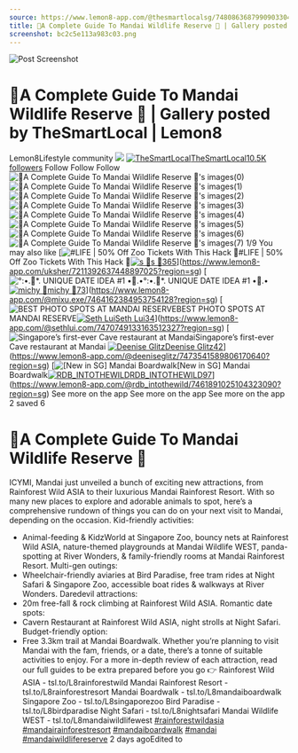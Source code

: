 ```yaml
---
source: https://www.lemon8-app.com/@thesmartlocalsg/7480863687990903304?region=sg
title: 🌴A Complete Guide To Mandai Wildlife Reserve 🐒 | Gallery posted by TheSmartLocal | Lemon8
screenshot: bc2c5e113a983c03.png
---
```



![Post Screenshot](bc2c5e113a983c03.png)
# 🌴A Complete Guide To Mandai Wildlife Reserve 🐒 | Gallery posted by TheSmartLocal | Lemon8
[](https://www.lemon8-app.com/feed/foryou?region=sg)
Lemon8Lifestyle community
[](https://www.lemon8-app.com/search/sug?region=sg)![](https://lemon8.onelink.me/FMQw?pid=website_direct&af_force_dp=false&af_dp=snssdk2657%3A%2F%2Farticle_detail_page%3Fgroup_id%3D7480863687990903304%26pid%3Dwebsite_direct&retargeting=true&ab_version=73512073&af_web_dp=https%3A%2F%2Fplay.google.com%2Fstore%2Fapps%2Fdetails%3Fid%3Dcom.bd.nproject&amp_extra=%7B%22seo_page_id%22%3A%22575257510735114176%22%2C%22traffic_type%22%3A%22website_direct%22%2C%22web_id%22%3A%227481734660428793351%22%2C%22enter_position%22%3A%22smart_banner%22%2C%22enter_page_id%22%3A%227480863687990903304%22%2C%22enter_page_type%22%3A%22article%22%7D)
[![TheSmartLocal](https://p16-lemon8-sign-sg.tiktokcdn.com/user-avatar-alisg/c2f2f25da4daee742356985d76160b28~tplv-sdweummd6v-shrink:120:0:q75.webp?lk3s=66c60501&source=feed_user&x-expires=1744588800&x-signature=q%2B2jR5Zolw%2B11RvWy7SeqzsgLLw%3D)](https://www.lemon8-app.com/@thesmartlocalsg?region=sg)[TheSmartLocal10.5K followers](https://www.lemon8-app.com/@thesmartlocalsg?region=sg)
Follow
Follow
Follow
![🌴A Complete Guide To Mandai Wildlife Reserve 🐒's images\(0\)](https://p16-lemon8-sign-sg.tiktokcdn.com/tos-alisg-v-a3e477-sg/o4AQgE8At3vInEufiAw0GVeMYstD9CFqU9qBKu~tplv-sdweummd6v-wap-logo-v1:QHRoZXNtYXJ0bG9jYWxzZw==:1080:0.webp?lk3s=66c60501&source=wap_large_logo_image&x-expires=1744588800&x-signature=nA9Slhe9Vvh37oNnJqkH06gtLnk%3D)
![🌴A Complete Guide To Mandai Wildlife Reserve 🐒's images\(1\)](https://p16-lemon8-sign-sg.tiktokcdn.com/tos-alisg-v-a3e477-sg/o4sitVyOnIUA9AB8uC0FXG3EQvDA9rEuqgf8eY~tplv-sdweummd6v-wap-logo-v1:QHRoZXNtYXJ0bG9jYWxzZw==:1080:0.webp?lk3s=66c60501&source=wap_large_logo_image&x-expires=1744588800&x-signature=KzXq%2FfNalhs0GMIkPi3tvXB5TXg%3D)
![🌴A Complete Guide To Mandai Wildlife Reserve 🐒's images\(2\)](https://p16-lemon8-sign-sg.tiktokcdn.com/tos-alisg-v-a3e477-sg/okfKuVqU0CBFvG0IAQuA8AEXs93g9nfYD9tiEG~tplv-sdweummd6v-wap-logo-v1:QHRoZXNtYXJ0bG9jYWxzZw==:1080:0.webp?lk3s=66c60501&source=wap_large_logo_image&x-expires=1744588800&x-signature=UVO3H6l1C70RoEUi9jCFUchqrl4%3D)
![🌴A Complete Guide To Mandai Wildlife Reserve 🐒's images\(3\)](https://p16-lemon8-sign-sg.tiktokcdn.com/tos-alisg-v-a3e477-sg/o0AwAfsYDBGnFAv9qiEuVJIe0CUQ92ug8qtA3E~tplv-sdweummd6v-wap-logo-v1:QHRoZXNtYXJ0bG9jYWxzZw==:1080:0.webp?lk3s=66c60501&source=wap_large_logo_image&x-expires=1744588800&x-signature=XDjWNBwAc87jdUjN91yODstwoEY%3D)
![🌴A Complete Guide To Mandai Wildlife Reserve 🐒's images\(4\)](https://p16-lemon8-sign-sg.tiktokcdn.com/tos-alisg-v-a3e477-sg/o4tG3BqvE8AQsAen4VUFE3u0ICYfCAri3gDu99~tplv-sdweummd6v-wap-logo-v1:QHRoZXNtYXJ0bG9jYWxzZw==:1080:0.webp?lk3s=66c60501&source=wap_large_logo_image&x-expires=1744588800&x-signature=Fg135hupMNELBu%2BgVvQGC5lRaIk%3D)
![🌴A Complete Guide To Mandai Wildlife Reserve 🐒's images\(5\)](https://p16-lemon8-sign-sg.tiktokcdn.com/tos-alisg-v-a3e477-sg/oIGEvuueI989U60CsiqDfB6t3qEFAAVgAgWnQY~tplv-sdweummd6v-wap-logo-v1:QHRoZXNtYXJ0bG9jYWxzZw==:1080:0.webp?lk3s=66c60501&source=wap_large_logo_image&x-expires=1744588800&x-signature=B%2Fk%2FtarcotnAKxYBJPL694qRpKI%3D)
![🌴A Complete Guide To Mandai Wildlife Reserve 🐒's images\(6\)](https://p16-lemon8-sign-sg.tiktokcdn.com/tos-alisg-v-a3e477-sg/oAGEvuueI989Ux0CsipDfB8t3qEFAAVgAbwnQY~tplv-sdweummd6v-wap-logo-v1:QHRoZXNtYXJ0bG9jYWxzZw==:1080:0.webp?lk3s=66c60501&source=wap_large_logo_image&x-expires=1744588800&x-signature=s%2Fs163dPjxCmB6AiKfDaZRe74kU%3D)
![🌴A Complete Guide To Mandai Wildlife Reserve 🐒's images\(7\)](https://p16-lemon8-sign-sg.tiktokcdn.com/tos-alisg-v-a3e477-sg/oIoJeEQr9SMAbyAZv1AdXXiD8zoAGPQ7ufIVif~tplv-sdweummd6v-wap-logo-v1:QHRoZXNtYXJ0bG9jYWxzZw==:1080:0.webp?lk3s=66c60501&source=wap_large_logo_image&x-expires=1744588800&x-signature=ODgt8jZg%2BKsj3b9oP2sI456V1bY%3D)
1/9
You may also like
[![#LIFE | 50% Off Zoo Tickets With This Hack 🐼](https://p16-lemon8-sign-sg.tiktokcdn.com/tos-alisg-v-a3e477-sg/828b09507d7548cba4ace21a1a298380~tplv-sdweummd6v-shrink:640:0:q50.webp?lk3s=66c60501&source=seo_middle_feed_list&x-expires=1773532800&x-signature=%2BzjH9hmhAMF%2FH5syKBsPnBgfuYA%3D)#LIFE | 50% Off Zoo Tickets With This Hack 🐼[![s 💐](https://p16-lemon8-sign-sg.tiktokcdn.com/user-avatar-alisg/181a890cdb74372e35ff70da26e5cfbf~tplv-sdweummd6v-shrink:120:0:q75.jpeg?lk3s=66c60501&source=feed_user&x-expires=1744588800&x-signature=wyuKN0FJcOrSjctScz9oorOEsRg%3D)s 💐365](https://www.lemon8-app.com/uksher?region=sg)](https://www.lemon8-app.com/uksher/7211392637448897025?region=sg)
[![°:•.🐠*. UNIQUE DATE IDEA #1 •🪸.•](https://p16-lemon8-sign-sg.tiktokcdn.com/tos-alisg-v-a3e477-sg/oQUBVA2AiC4AIGigzkuEnCwfHQ02C0eyWEBikv~tplv-sdweummd6v-shrink:640:0:q50.webp?lk3s=66c60501&source=seo_middle_feed_list&x-expires=1773532800&x-signature=ZCAfLLJUWg1ab%2FWo4MVCHMoHW%2FQ%3D)°:•.🐠*. UNIQUE DATE IDEA #1 •🪸.•[![michy 🍓](https://p16-lemon8-sign-sg.tiktokcdn.com/user-avatar-alisg/ca3a2d6f3b23e5703fe6e52a321d3374~tplv-sdweummd6v-shrink:120:0:q75.jpeg?lk3s=66c60501&source=feed_user&x-expires=1744588800&x-signature=pllkbRIThJqmOuoQi76uCJX5NoE%3D)michy 🍓73](https://www.lemon8-app.com/@mixu.exe?region=sg)](https://www.lemon8-app.com/@mixu.exe/7464162384953754128?region=sg)
[![BEST PHOTO SPOTS AT MANDAI RESERVE](https://p16-lemon8-sign-sg.tiktokcdn.com/tos-alisg-v-a3e477-sg/o4YAdxAdEi9VFJABrbzetBoC1ICVQ1AfgEYiC2~tplv-sdweummd6v-shrink:640:0:q50.webp?lk3s=66c60501&source=seo_middle_feed_list&x-expires=1773532800&x-signature=6%2FQd5HGf2pkDOkWjvQFhZ9xZlws%3D)BEST PHOTO SPOTS AT MANDAI RESERVE[![Seth Lui](https://p16-lemon8-sign-sg.tiktokcdn.com/user-avatar-alisg/c9292f812f1ff6848aae3cac452a47bb~tplv-sdweummd6v-shrink:120:0:q75.jpeg?lk3s=66c60501&source=feed_user&x-expires=1744588800&x-signature=LpkyGRF12zd1moWeBHSV0ahXNlg%3D)Seth Lui34](https://www.lemon8-app.com/@sethlui.com?region=sg)](https://www.lemon8-app.com/@sethlui.com/7470749133163512327?region=sg)
[![Singapore’s first-ever Cave restaurant at Mandai ](https://p16-lemon8-sign-sg.tiktokcdn.com/tos-alisg-v-a3e477-sg/okMt0AA2nFBw0tnuC0FEguDn9tEtReAQIrfFU1~tplv-sdweummd6v-shrink:640:0:q50.webp?lk3s=66c60501&source=seo_middle_feed_list&x-expires=1773532800&x-signature=%2FsBVlkLbBOLqZZAw7U4E1xQT3kQ%3D)Singapore’s first-ever Cave restaurant at Mandai [![Deenise Glitz](https://p16-lemon8-sign-sg.tiktokcdn.com/user-avatar-alisg/895df0ae9915bc1d9686b396b7ba2278~tplv-sdweummd6v-shrink:120:0:q75.jpeg?lk3s=66c60501&source=feed_user&x-expires=1744588800&x-signature=a2gY5TxmACxX97b0Dmb5zW0skfo%3D)Deenise Glitz42](https://www.lemon8-app.com/@deeniseglitz?region=sg)](https://www.lemon8-app.com/@deeniseglitz/7473541589806170640?region=sg)
[![\[New in SG\] Mandai Boardwalk](https://p16-lemon8-sign-sg.tiktokcdn.com/tos-alisg-v-a3e477-sg/okkNseAYNC4Qt91AMnIAfey8XnvApXEMANASfe~tplv-sdweummd6v-shrink:640:0:q50.webp?lk3s=66c60501&source=seo_middle_feed_list&x-expires=1773532800&x-signature=Uxjk4C2ht4jnZDFaRZEyk4uOoHo%3D)[New in SG] Mandai Boardwalk[![RDB_INTOTHEWILD](https://p16-lemon8-sign-sg.tiktokcdn.com/user-avatar-alisg/27d684cc5eb1fdbc5cb20f8fe890df9c~tplv-sdweummd6v-shrink:120:0:q75.jpeg?lk3s=66c60501&source=feed_user&x-expires=1744588800&x-signature=kYOAIZ%2BbHjkmSbCA3q2VL8EjCGs%3D)RDB_INTOTHEWILD97](https://www.lemon8-app.com/@rdb_intothewild?region=sg)](https://www.lemon8-app.com/@rdb_intothewild/7461891025104323090?region=sg)
See more on the app
See more on the app
See more on the app
2 saved
6
# 🌴A Complete Guide To Mandai Wildlife Reserve 🐒
ICYMI, Mandai just unveiled a bunch of exciting new attractions, from Rainforest Wild ASIA to their luxurious Mandai Rainforest Resort. With so many new places to explore and adorable animals to spot, here’s a comprehensive rundown of things you can do on your next visit to Mandai, depending on the occasion.
Kid-friendly activities:
- Animal-feeding & KidzWorld at Singapore Zoo, bouncy nets at Rainforest Wild ASIA, nature-themed playgrounds at Mandai Wildlife WEST, panda-spotting at River Wonders, & family-friendly rooms at Mandai Rainforest Resort.
Multi-gen outings: 
- Wheelchair-friendly aviaries at Bird Paradise, free tram rides at Night Safari & Singapore Zoo, accessible boat rides & walkways at River Wonders. 
Daredevil attractions: 
- 20m free-fall & rock climbing at Rainforest Wild ASIA. 
Romantic date spots:
- Cavern Restaurant at Rainforest Wild ASIA, night strolls at Night Safari. 
Budget-friendly option:
- Free 3.3km trail at Mandai Boardwalk.
Whether you’re planning to visit Mandai with the fam, friends, or a date, there’s a tonne of suitable activities to enjoy. For a more in-depth review of each attraction, read our full guides to be extra prepared before you go 👉 
Rainforest Wild ASIA - tsl.to/L8rainforestwild 
Mandai Rainforest Resort - tsl.to/L8rainforestresort 
Mandai Boardwalk - tsl.to/L8mandaiboardwalk 
Singapore Zoo - tsl.to/L8singaporezoo 
Bird Paradise - tsl.to/L8birdparadise 
Night Safari - tsl.to/L8nightsafari 
Mandai Wildlife WEST - tsl.to/L8mandaiwildlifewest 
[#rainforestwildasia](https://www.lemon8-app.com/topic/7471105322623877137?region=sg) [#mandairainforestresort](https://www.lemon8-app.com/topic/7478970471384465416?region=sg) [#mandaiboardwalk](https://www.lemon8-app.com/topic/7460488287866781697?region=sg) [#mandai](https://www.lemon8-app.com/topic/7207126421624455169?region=sg) [#mandaiwildlifereserve](https://www.lemon8-app.com/topic/7235636521487237121?region=sg)
2 days agoEdited to
#
